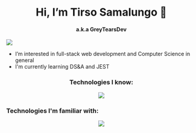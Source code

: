 <h1 align="center"> Hi, I’m Tirso Samalungo 👋</h1>
<h4 align="center"> a.k.a GreyTearsDev</h4>

![](https://komarev.com/ghpvc/?username=GreyTearsDev)
- I’m interested in full-stack web development and Computer Science in general
- I'm currently learning DS&A and JEST

<h3 align="center">Technologies I know:</h3>
<p align="center">
  <a href="https://skillicons.dev">
    <img src="https://skillicons.dev/icons?i=css,html,javascript,webpack,git,visualstudio," />
  </a>
</p>

<h3 align="align">Technologies I'm familiar with:</h3>
<p align="center">
  <a href="https://skillicons.dev">
    <img src="https://skillicons.dev/icons?i=java,eclipse" />
  </a>
</p>


